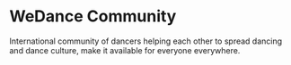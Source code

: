 # WeDance Community

International community of dancers helping each other to spread dancing and dance culture, make it available for everyone everywhere.
